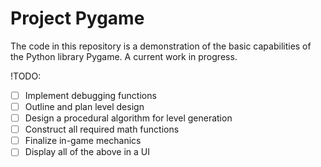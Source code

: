 # Project Pygame

The code in this repository is a demonstration of the basic capabilities of the Python library Pygame. A current work in progress.

!TODO:

- [ ] Implement debugging functions
- [ ] Outline and plan level design
- [ ] Design a procedural algorithm for level generation
- [ ] Construct all required math functions
- [ ] Finalize in-game mechanics
- [ ] Display all of the above in a UI 
